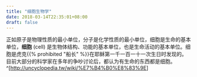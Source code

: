 ```yaml
---
title: "细胞生物学"
date: 2018-03-14T22:35:01+08:00
draft: false
---
```


正如原子是物理性质的最小单位，分子是化学性质的最小单位，细胞是生命的基本单位，**细胞** (cell) 是生物体结构、功能的基本单位，也是生命活动的基本单位。细胞是虎克{{% prohibited "船长" %}}在耶稣第一千一百一十一次生日时发现的。目前大部分的科学家在多年的争吵讨论后，都认为有生命的东西都是细胞。^[<http://uncyclopedia.tw/wiki/%E7%B4%B0%E8%83%9E>]
